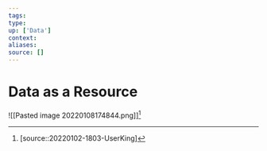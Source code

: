 ```yaml
---
tags:
type:
up: ['Data']
context:
aliases:
source: []
---
```


# Data as a Resource

![[Pasted image 20220108174844.png]][^1]

[^1]: [source::20220102-1803-UserKing]
